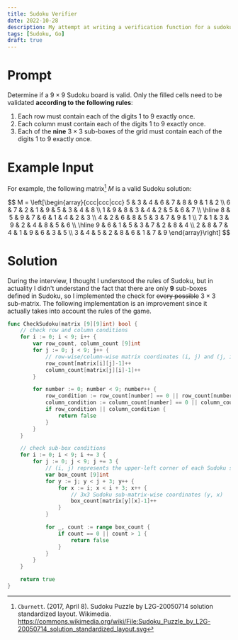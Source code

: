 ```yaml
---
title: Sudoku Verifier
date: 2022-10-28
description: My attempt at writing a verification function for a sudoku matrix
tags: [Sudoku, Go]
draft: true
---
```

# Prompt
Determine if a $9 \times 9$ Sudoku board is valid. Only the filled cells need to be validated **according to the following rules**:

1. Each row must contain each of the digits 1 to 9 exactly once.
1. Each column must contain each of the digits 1 to 9 exactly once.
1. Each of the **nine** $3 \times 3$ sub-boxes of the grid must contain each of the digits 1 to 9 exactly once.

# Example Input
For example, the following matrix[^1] $M$ is a valid Sudoku solution:

$$
M = \left[\begin{array}{ccc|ccc|ccc}
	5 & 3 & 4 & 6 & 7 & 8 & 9 & 1 & 2 \\
	6 & 7 & 2 & 1 & 9 & 5 & 3 & 4 & 8 \\
	1 & 9 & 8 & 3 & 4 & 2 & 5 & 6 & 7 \\
	\hline
	8 & 5 & 9 & 7 & 6 & 1 & 4 & 2 & 3 \\
	4 & 2 & 6 & 8 & 5 & 3 & 7 & 9 & 1 \\
	7 & 1 & 3 & 9 & 2 & 4 & 8 & 5 & 6 \\
	\hline
	9 & 6 & 1 & 5 & 3 & 7 & 2 & 8 & 4 \\
	2 & 8 & 7 & 4 & 1 & 9 & 6 & 3 & 5 \\
	3 & 4 & 5 & 2 & 8 & 6 & 1 & 7 & 9
\end{array}\right]
$$

# Solution
During the interview, I thought I understood the rules of Sudoku, but in actuality I didn't understand the fact that there are only **9** sub-boxes defined in Sudoku, so I implemented the check for ~~every possible~~ $3 \times 3$ sub-matrix. The following implementation is an improvement since it actually takes into account the rules of the game.

```go
func CheckSudoku(matrix [9][9]int) bool {
	// check row and column conditions
	for i := 0; i < 9; i++ {
		var row_count, column_count [9]int
		for j := 0; j < 9; j++ {
			// row-wise/column-wise matrix coordinates (i, j) and (j, i)
			row_count[matrix[i][j]-1]++
			column_count[matrix[j][i]-1]++
		}

		for number := 0; number < 9; number++ {
			row_condition := row_count[number] == 0 || row_count[number] > 1
			column_condition := column_count[number] == 0 || column_count[number] > 1
			if row_condition || column_condition {
				return false
			}
		}
	}

	// check sub-box conditions
	for i := 0; i < 9; i += 3 {
		for j := 0; j < 9; j += 3 {
			// (i, j) represents the upper-left corner of each Sudoku sub-box
			var box_count [9]int
			for y := j; y < j + 3; y++ {
				for x := i; x < i + 3; x++ {
					// 3x3 Sudoku sub-matrix-wise coordinates (y, x)
					box_count[matrix[y][x]-1]++
				}
			}

			for _, count := range box_count {
				if count == 0 || count > 1 {
					return false
				}
			}
		}
	}

	return true
}
```


[^1]: `Cburnett`. (2017, April 8). Sudoku Puzzle by L2G-20050714 solution standardized layout. Wikimedia. <https://commons.wikimedia.org/wiki/File:Sudoku_Puzzle_by_L2G-20050714_solution_standardized_layout.svg>
